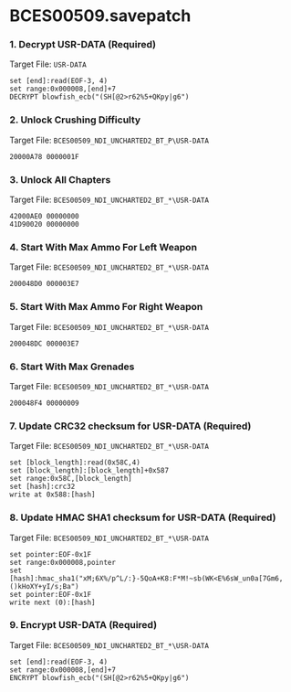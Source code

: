 # BCES00509.savepatch

### 1. Decrypt USR-DATA (Required)

Target File: `USR-DATA`

```
set [end]:read(EOF-3, 4)
set range:0x000008,[end]+7
DECRYPT blowfish_ecb("(SH[@2>r62%5+QKpy|g6")
```

### 2. Unlock Crushing Difficulty

Target File: `BCES00509_NDI_UNCHARTED2_BT_P\USR-DATA`

```
20000A78 0000001F
```

### 3. Unlock All Chapters

Target File: `BCES00509_NDI_UNCHARTED2_BT_*\USR-DATA`

```
42000AE0 00000000
41D90020 00000000
```

### 4. Start With Max Ammo For Left Weapon

Target File: `BCES00509_NDI_UNCHARTED2_BT_*\USR-DATA`

```
200048D0 000003E7
```

### 5. Start With Max Ammo For Right Weapon

Target File: `BCES00509_NDI_UNCHARTED2_BT_*\USR-DATA`

```
200048DC 000003E7
```

### 6. Start With Max Grenades

Target File: `BCES00509_NDI_UNCHARTED2_BT_*\USR-DATA`

```
200048F4 00000009
```

### 7. Update CRC32 checksum for USR-DATA (Required)

Target File: `BCES00509_NDI_UNCHARTED2_BT_*\USR-DATA`

```
set [block_length]:read(0x58C,4)
set [block_length]:[block_length]+0x587
set range:0x58C,[block_length]
set [hash]:crc32
write at 0x588:[hash]
```

### 8. Update HMAC SHA1 checksum for USR-DATA (Required)

Target File: `BCES00509_NDI_UNCHARTED2_BT_*\USR-DATA`

```
set pointer:EOF-0x1F
set range:0x000008,pointer
set [hash]:hmac_sha1("xM;6X%/p^L/:}-5QoA+K8:F*M!~sb(WK<E%6sW_un0a[7Gm6,()kHoXY+yI/s;Ba")
set pointer:EOF-0x1F
write next (0):[hash]
```

### 9. Encrypt USR-DATA (Required)

Target File: `BCES00509_NDI_UNCHARTED2_BT_*\USR-DATA`

```
set [end]:read(EOF-3, 4)
set range:0x000008,[end]+7
ENCRYPT blowfish_ecb("(SH[@2>r62%5+QKpy|g6")
```

